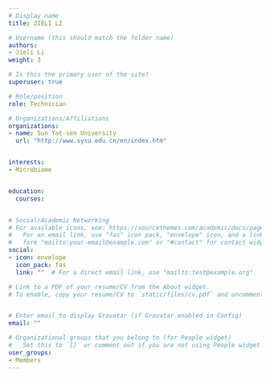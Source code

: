 ```yaml
---
# Display name
title: JIELI LI

# Username (this should match the folder name)
authors:
- Jieli Li
weight: 3

# Is this the primary user of the site?
superuser: true

# Role/position
role: Technician

# Organizations/Affiliations
organizations:
- name: Sun Yat-sen University
  url: "http://www.sysu.edu.cn/en/index.htm"


interests:
- Microbiome


education:
  courses:


# Social/Academic Networking
# For available icons, see: https://sourcethemes.com/academic/docs/page-builder/#icons
#   For an email link, use "fas" icon pack, "envelope" icon, and a link in the
#   form "mailto:your-email@example.com" or "#contact" for contact widget.
social:
- icon: envelope
  icon_pack: fas
  link: ""  # For a direct email link, use "mailto:test@example.org".

# Link to a PDF of your resume/CV from the About widget.
# To enable, copy your resume/CV to `static/files/cv.pdf` and uncomment the lines below.


# Enter email to display Gravatar (if Gravatar enabled in Config)
email: ""

# Organizational groups that you belong to (for People widget)
#   Set this to `[]` or comment out if you are not using People widget.
user_groups:
- Members
---
```

<br>
